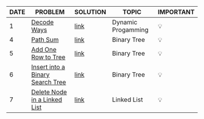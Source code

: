 |DATE|PROBLEM|SOLUTION|TOPIC|IMPORTANT|
|-----|-------|--------|-----|---------|
| 1 | [Decode Ways](https://leetcode.com/problems/decode-ways/) | [link]() | Dynamic Progamming |  💡|
| 4 | [Path Sum](https://leetcode.com/problems/path-sum/) | [link](https://github.com/Shweta2024/LeetCode-Grind/blob/OCT4/OCT%20CHALLENGES/OCT-4_Path-Sum.cpp) | Binary Tree |  💡|
| 5 | [Add One Row to Tree](https://leetcode.com/problems/add-one-row-to-tree/) | [link](https://github.com/Shweta2024/LeetCode-Grind/blob/OCT5/OCT%20CHALLENGES/OCT-5_Add-One-Row-to-Tree.cpp) | Binary Tree | 💡 |
| 6 | [Insert into a Binary Search Tree](https://leetcode.com/problems/insert-into-a-binary-search-tree/) | [link](https://github.com/utkarsh006/LeetCode-Grind/blob/OCT6/OCT%20CHALLENGES/OCT-6_Insert-into-a-Binary-Search-Tree) | Binary Tree | 💡 |
| 7 | [Delete Node in a Linked List](https://leetcode.com/problems/delete-node-in-a-linked-list/) | [link]() | Linked List | 💡 |
